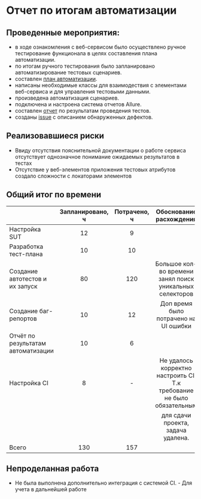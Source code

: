# Отчет по итогам автоматизации

## Проведенные мероприятия:

- в ходе ознакомления с веб-сервисом было осуществлено ручное тестирование функционала в целях составления плана автоматизации.
- по итогам ручного тестирования было запланировано автоматизирование тестовых сценариев.
- составлен [план автоматизации](https://github.com/Kot-Zmot/DiplomQA/blob/main/Plan.md).
- написаны необходимые классы для взаимодествия с элементами веб-сервиса и для управления тестовыми данными.
- произведена автоматизация сценариев.
- подключена и настроена система отчетов Allure.
- составлен [отчет](Report.md) по результатам проведения тестов.
- созданы [issue](https://github.com/Kot-Zmot/DiplomQA/issues) с описанием обнаруженных дефектов.


## Реализовавшиеся риски

- Ввиду отсутствия пояснительной документации о работе сервиса отсутствует однозначное понимание ожидаемых результатов в тестах
- Отсутствие у веб-элементов приложения тестовых атрибутов создало сложности с локаторами элементов


## Общий итог по времени

|                                              | Запланировано, ч | Потрачено, ч |                          Обоснование расхождения                          |
|:---------------------------------------------|:----------------:|:------------:|:-------------------------------------------------------------------------:|
| Настройка SUT                                |      12          |      9       |                                                                           |
| Разработка тест-плана                        |      10          |      10      |                                                                           |
| Создание автотестов и их запуск              |      80          |      120     | Большое кол-во времени занял поиск уникальных селекторов                  |
| Создание баг-репортов                        |      10          |      12      | Доп время было потрачено на UI ошибки                                     |                                     |
| Отчёт по результатам автоматизации           |      10          |      6       |                                                                           |
| Настройка CI                                 |      8           |      -       | Не удалось корректно настроить CI. Т.к требование не было обязательным    |                                                                   |
|                                              |                  |              | для сдачи проекта, задача удалена.                                        |
|Всего                                         |     130          |      157     |                                                                           |


## Непроделанная работа
- Не была выполнена дополнительно интеграция с системой CI. - Для учета в дальнейшей работе